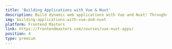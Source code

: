 ```yaml
---
title: 'Building Applications with Vue & Nuxt'
description: Build dynamic web applications with Vue and Nuxt! Throughout the course you’ll build out a variety of projects leveraging the tools in the Vue ecosystem including the Vue CLI, Nuxt, Vuex Store, and more.
img: building-applications-with-vue-and-nuxt
platform: Frontend Masters
link: https://frontendmasters.com/courses/vue-nuxt-apps/
position: 4
type: premium
---
```

